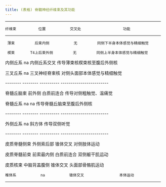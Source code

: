 ```yaml
---
title: (表格) 脊髓神经纤维束及其功能
---
```


-------------- -------------- ---------------- ------------------------------
    纤维束          位置           交叉处                   功能             
-------------- -------------- ---------------- ------------------------------
     薄束         后束内侧           无         同侧下半身本体感觉与精细触觉 

     楔束       T4上后束外侧         无         同侧上半身本体感觉与精细触觉 

   内侧丘系          na         内侧丘系交叉    传导薄束核楔束核至腹后外侧核 

   三叉丘系          na        三叉神经脊束核   对侧头面部本体感觉与精细触觉 

  *--------*     *--------*     *----------*     *------------------------*  

  脊髓丘脑束       前外侧        白质前连合        传导对侧粗触觉、温痛觉    

   脊髓丘系          na              na          传导脊髓丘脑束至腹后外侧核  

  *--------*     *--------*     *----------*     *------------------------*  

   外侧丘系          na            斜方体               传导双侧听觉         

  *--------*     *--------*     *----------*     *------------------------*  

 皮质脊髓侧束    外侧索后部       锥体交叉              对侧肢体运动         

 皮质脊髓前束    前索最内侧      白质前连合            双侧躯干肌运动        

   皮质核束     中脑背盖腹侧      锥体交叉            头面部骨骼肌运动       

    椎体系           na           锥体交叉                本体运动           
-----------------------------------------------------------------------------
